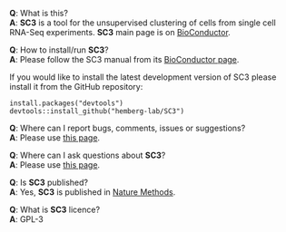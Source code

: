 
__Q__: What is this?  
__A__: __SC3__ is a tool for the unsupervised clustering of cells from single cell RNA-Seq experiments. __SC3__ main page is on [BioConductor](http://bioconductor.org/packages/SC3/).

__Q__: How to install/run __SC3__?  
__A__: Please follow the SC3 manual from its [BioConductor page](http://bioconductor.org/packages/SC3/).

If you would like to install the latest development version of SC3 please install it from the GitHub repository:
```
install.packages("devtools")
devtools::install_github("hemberg-lab/SC3")
```

__Q__: Where can I report bugs, comments, issues or suggestions?  
__A__: Please use [this page](https://github.com/hemberg-lab/SC3/issues).

__Q__: Where can I ask questions about __SC3__?  
__A__: Please use [this page](https://support.bioconductor.org/p/new/post/?tag_val=SC3).

__Q__: Is __SC3__ published?  
__A__: Yes, __SC3__ is published in [Nature Methods](http://dx.doi.org/10.1038/nmeth.4236).

__Q__: What is __SC3__ licence?  
__A__: GPL-3
